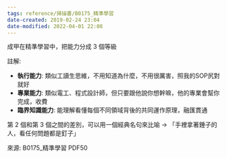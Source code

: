 ```yaml
---
tags: reference/掃描書/B0175_精準學習
date-created: 2019-02-24 23:04
date-modified: 2022-04-01 22:08
---
```



成甲在精準學習中，把能力分成 3 個等級

註解: 

-   **執行能力**: 類似工讀生思維，不用知道為什麼，不用很厲害，照我的SOP尻對就好    
-   **專業能力**: 類似電工、程式設計師，但只要跟他說你想幹嘛，他的專業會幫你完成，收費
-   **臨界知識能力**: 能理解看懂每個不同領域背後的共同運作原理，融匯貫通
    

第 2 個和第 3 個之間的差別，可以用一個經典名句來比喻 → 「手裡拿著錘子的人，看任何問題都是釘子」


來源: B0175_精準學習 PDF50

